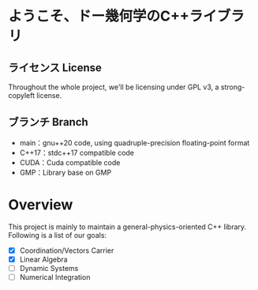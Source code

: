 # ようこそ、ドー幾何学のC++ライブラリ

## ライセンス License

Throughout the whole project, we'll be licensing under GPL v3, a strong-copyleft license.

## ブランチ Branch

- main：gnu++20 code, using quadruple-precision floating-point format
- C++17：stdc++17 compatible code
- CUDA：Cuda compatible code
- GMP：Library base on GMP

# Overview

This project is mainly to maintain a general-physics-oriented C++ library. Following is a list of our goals:

- [x] Coordination/Vectors Carrier
- [x] Linear Algebra
- [ ] Dynamic Systems
- [ ] Numerical Integration
